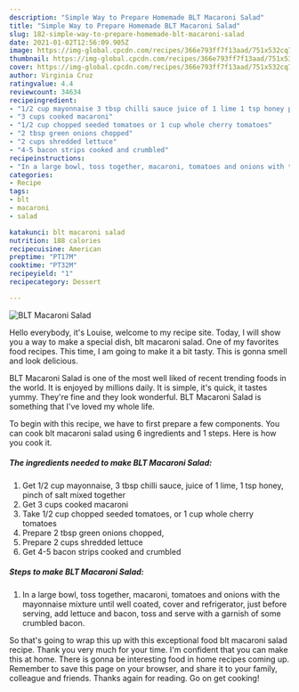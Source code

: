 ```yaml
---
description: "Simple Way to Prepare Homemade BLT Macaroni Salad"
title: "Simple Way to Prepare Homemade BLT Macaroni Salad"
slug: 182-simple-way-to-prepare-homemade-blt-macaroni-salad
date: 2021-01-02T12:56:09.905Z
image: https://img-global.cpcdn.com/recipes/366e793ff7f13aad/751x532cq70/blt-macaroni-salad-recipe-main-photo.jpg
thumbnail: https://img-global.cpcdn.com/recipes/366e793ff7f13aad/751x532cq70/blt-macaroni-salad-recipe-main-photo.jpg
cover: https://img-global.cpcdn.com/recipes/366e793ff7f13aad/751x532cq70/blt-macaroni-salad-recipe-main-photo.jpg
author: Virginia Cruz
ratingvalue: 4.4
reviewcount: 34634
recipeingredient:
- "1/2 cup mayonnaise 3 tbsp chilli sauce juice of 1 lime 1 tsp honey pinch of salt mixed together"
- "3 cups cooked macaroni"
- "1/2 cup chopped seeded tomatoes or 1 cup whole cherry tomatoes"
- "2 tbsp green onions chopped"
- "2 cups shredded lettuce"
- "4-5 bacon strips cooked and crumbled"
recipeinstructions:
- "In a large bowl, toss together, macaroni, tomatoes and onions with the mayonnaise mixture until well coated, cover and refrigerator, just before serving, add lettuce and bacon, toss and serve with a garnish of some crumbled bacon."
categories:
- Recipe
tags:
- blt
- macaroni
- salad

katakunci: blt macaroni salad 
nutrition: 188 calories
recipecuisine: American
preptime: "PT17M"
cooktime: "PT32M"
recipeyield: "1"
recipecategory: Dessert

---
```



![BLT Macaroni Salad](https://img-global.cpcdn.com/recipes/366e793ff7f13aad/751x532cq70/blt-macaroni-salad-recipe-main-photo.jpg)

Hello everybody, it's Louise, welcome to my recipe site. Today, I will show you a way to make a special dish, blt macaroni salad. One of my favorites food recipes. This time, I am going to make it a bit tasty. This is gonna smell and look delicious.

BLT Macaroni Salad is one of the most well liked of recent trending foods in the world. It is enjoyed by millions daily. It is simple, it's quick, it tastes yummy. They're fine and they look wonderful. BLT Macaroni Salad is something that I've loved my whole life.




To begin with this recipe, we have to first prepare a few components. You can cook blt macaroni salad using 6 ingredients and 1 steps. Here is how you cook it.

<!--inarticleads1-->

##### The ingredients needed to make BLT Macaroni Salad:

1. Get 1/2 cup mayonnaise, 3 tbsp chilli sauce, juice of 1 lime, 1 tsp honey, pinch of salt mixed together
1. Get 3 cups cooked macaroni
1. Take 1/2 cup chopped seeded tomatoes, or 1 cup whole cherry tomatoes
1. Prepare 2 tbsp green onions chopped,
1. Prepare 2 cups shredded lettuce
1. Get 4-5 bacon strips cooked and crumbled




<!--inarticleads2-->

##### Steps to make BLT Macaroni Salad:

1. In a large bowl, toss together, macaroni, tomatoes and onions with the mayonnaise mixture until well coated, cover and refrigerator, just before serving, add lettuce and bacon, toss and serve with a garnish of some crumbled bacon.




So that's going to wrap this up with this exceptional food blt macaroni salad recipe. Thank you very much for your time. I'm confident that you can make this at home. There is gonna be interesting food in home recipes coming up. Remember to save this page on your browser, and share it to your family, colleague and friends. Thanks again for reading. Go on get cooking!
